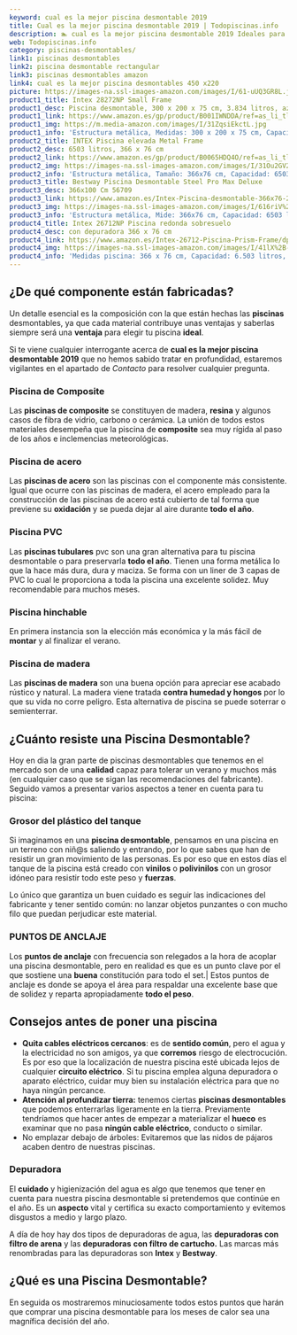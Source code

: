 ```yaml
---
keyword: cual es la mejor piscina desmontable 2019
title: Cual es la mejor piscina desmontable 2019 | Todopiscinas.info
description: 🏊 cual es la mejor piscina desmontable 2019 Ideales para este verano 2021. Aquí puedes comprar cual es la mejor piscina desmontable 2019 y comparar con otras similares. No dejes escapar cual es la mejor piscina desmontable 2019 a un precio realmente tentador.
web: Todopiscinas.info
category: piscinas-desmontables/
link1: piscinas desmontables
link2: piscina desmontable rectangular
link3: piscinas desmontables amazon
link4: cual es la mejor piscina desmontables 450 x220
picture: https://images-na.ssl-images-amazon.com/images/I/61-uUQ3GR8L.jpg
product1_title: Intex 28272NP Small Frame
product1_desc: Piscina desmontable, 300 x 200 x 75 cm, 3.834 litros, azul
product1_link: https://www.amazon.es/gp/product/B001IWNDDA/ref=as_li_tl?ie=UTF8&camp=3638&creative=24630&creativeASIN=B001IWNDDA&linkCode=as2&tag=todopiscinas0e-21&linkId=25b9d647487c889cb6ef56ed63f50ca1
product1_img: https://m.media-amazon.com/images/I/31ZqsiEkctL.jpg
product1_info: 'Estructura metálica, Medidas: 300 x 200 x 75 cm, Capacidad: 3.834 litros, Para 6 personas (+ 6 años), Fácil montaje, Forma rectangular'
product2_title: INTEX Piscina elevada Metal Frame
product2_desc: 6503 litros, 366 x 76 cm
product2_link: https://www.amazon.es/gp/product/B0065HDQ4O/ref=as_li_tl?ie=UTF8&camp=3638&creative=24630&creativeASIN=B0065HDQ4O&linkCode=as2&tag=todopiscinas0e-21&linkId=ed2430e3ba564d3527ee103df33ed7b3
product2_img: https://images-na.ssl-images-amazon.com/images/I/31Ou2GV2SAL.jpg
product2_info: 'Estructura metálica, Tamaño: 366x76 cm, Capacidad: 6503 litros, Forma circular, De 4 a 7 personas (+6 años)'
product3_title: Bestway Piscina Desmontable Steel Pro Max Deluxe
product3_desc: 366x100 Cm 56709
product3_link: https://www.amazon.es/Intex-Piscina-desmontable-366x76-28210NP/dp/B0065HDQ4O?__mk_es_ES=%C3%85M%C3%85%C5%BD%C3%95%C3%91&crid=25UQGV9HG2INI&dchild=1&keywords=piscinas+desmontables&qid=1615854176&sprefix=piscinas+dem%2Caps%2C201&sr=8-5&linkCode=ll1&tag=todopiscinas0e-21&linkId=34f200977c6cbaab1f3f4d9ac0e64755&language=es_ES&ref_=as_li_ss_tl
product3_img: https://images-na.ssl-images-amazon.com/images/I/616riV%2BiY3L.jpg
product3_info: 'Estructura metálica, Mide: 366x76 cm, Capacidad: 6503 litros, De 4 a 7 personas mayores de 6 años, Forma circular, Tecnología Super-Tough'
product4_title: Intex 26712NP Piscina redonda sobresuelo
product4_desc: con depuradora 366 x 76 cm
product4_link: https://www.amazon.es/Intex-26712-Piscina-Prism-Frame/dp/B07FB823GL?__mk_es_ES=%C3%85M%C3%85%C5%BD%C3%95%C3%91&dchild=1&keywords=piscinas+desmontables+con+depuradora&qid=1615936418&sr=8-5&linkCode=ll1&tag=todopiscinas0e-21&linkId=d98699de7830cd471766fa1daa36de34&language=es_ES&ref_=as_li_ss_tl
product4_img: https://images-na.ssl-images-amazon.com/images/I/41lX%2B-YpibL.jpg
product4_info: 'Medidas piscina: 366 x 76 cm, Capacidad: 6.503 litros, Incluye depuradora de cartucha A, Lona resistente triple capa'
---
```



<stats-list :link1=link1 :link2=link2 :link3=link3 :link4=link4 :category=category></stats-list>


## ¿De qué componente están fabricadas?

Un detalle esencial es la composición con la que están hechas las **piscinas** desmontables, ya que cada material contribuye unas ventajas y saberlas siempre será una **ventaja** para elegir tu piscina **ideal**.

Si te viene cualquier interrogante acerca de **cual es la mejor piscina desmontable 2019** que no hemos sabido tratar en profundidad, estaremos vigilantes en el apartado de _Contacto_ para resolver cualquier pregunta.


### Piscina de Composite

Las **piscinas de composite** se constituyen de madera, **resina** y algunos casos de fibra de vidrio, carbono o cerámica. La unión de todos estos materiales desempeña que la piscina de **composite** sea muy rígida al paso de los años e inclemencias meteorológicas.


### Piscina de acero

Las **piscinas de acero** son las piscinas con el componente más consistente. Igual que ocurre con las piscinas de madera, el acero empleado para la construcción de las piscinas de acero está cubierto de tal forma que previene su **oxidación** y se pueda dejar al aire durante **todo el año**.


### Piscina  PVC

Las **piscinas tubulares** pvc son una gran alternativa para tu piscina desmontable o para preservarla **todo el año**. Tienen una forma metálica lo que la hace más dura, dura y maciza. Se forma con un liner de 3 capas de PVC lo cual le proporciona a toda la piscina una excelente solidez. Muy recomendable para muchos meses.


### Piscina hinchable

En primera instancia son la elección más económica y la más fácil de **montar** y  al finalizar el verano.


### Piscina de madera

Las **piscinas de madera** son una buena opción para apreciar ese acabado rústico y natural. La madera viene tratada **contra humedad y hongos** por lo que su vida no corre peligro. Esta alternativa de piscina se puede soterrar o semienterrar.


## ¿Cuánto resiste una Piscina Desmontable?

Hoy en dia la gran parte de piscinas desmontables que tenemos en el mercado son de una **calidad** capaz para tolerar un verano y muchos más (en cualquier caso que se sigan las recomendaciones del fabricante). Seguido vamos a presentar varios aspectos a tener en cuenta para tu piscina:


### Grosor del plástico del tanque

Si imaginamos en una **piscina desmontable**, pensamos en una piscina en un terreno con niñ@s saliendo y entrando, por lo que sabes que han de resistir un gran movimiento de las personas. Es por eso que en estos días el tanque de la piscina está creado con **vinilos** o **polivinilos** con un grosor idóneo para resistir todo este peso y **fuerzas**.

Lo único que garantiza un	 buen cuidado es seguir las indicaciones del fabricante y tener sentido común: no lanzar objetos punzantes o con mucho filo que puedan perjudicar este material.


### PUNTOS DE ANCLAJE

Los **puntos de anclaje** con frecuencia son relegados a la hora de acoplar una piscina desmontable, pero en realidad es que es un punto clave por el que sostiene una **buena** constitución para todo el set.| Estos puntos de anclaje es donde se apoya el área para respaldar una excelente base que de solidez y reparta apropiadamente **todo el peso**.


## Consejos antes de poner una piscina



*   **Quita cables eléctricos cercanos**: es de **sentido común**, pero el agua y la electricidad no son amigos, ya que **corremos** riesgo de electrocución. Es por eso que la localización de nuestra piscina esté ubicada lejos de cualquier **circuito eléctrico**. Si tu piscina emplea alguna depuradora o aparato eléctrico, cuidar muy bien su instalación eléctrica para que no haya ningún percance.
*   **Atención al profundizar tierra:** tenemos ciertas **piscinas desmontables** que podemos enterrarlas ligeramente en la tierra. Previamente tendríamos que hacer antes de empezar a materializar el **hueco** es examinar que no pasa **ningún cable eléctrico**, conducto o similar.
*   No emplazar debajo de árboles: Evitaremos que las nidos de pájaros acaben dentro de nuestras piscinas.


### Depuradora

El **cuidado** y higienización del agua es algo que tenemos que tener en cuenta para nuestra piscina desmontable si pretendemos que continúe en el año. Es un **aspecto** vital y certifica su exacto comportamiento y evitemos disgustos a medio y largo plazo.

A día de hoy hay dos tipos de depuradoras de agua, las **depuradoras con filtro de arena** y  las **depuradoras** **con filtro de cartucho.** Las marcas más renombradas para las depuradoras son **Intex** y **Bestway**.
## ¿Qué es una Piscina Desmontable?



En seguida os mostraremos minuciosamente todos estos puntos que harán que comprar una piscina desmontable para los meses de calor sea una magnífica decisión del año.

<brand-panel :title=product1_title :desc=product1_desc :img=product1_img :link=product1_link></brand-panel>

<external-banner></external-banner>
